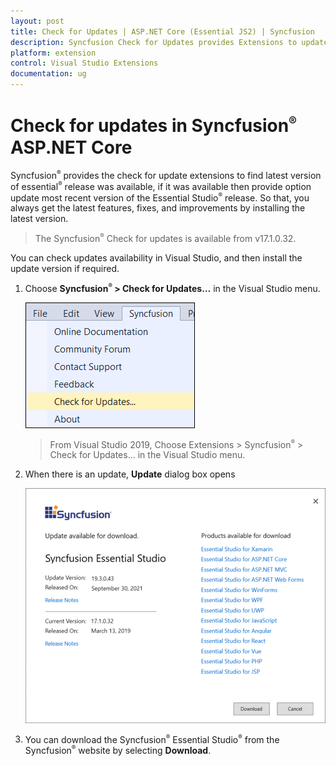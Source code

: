 ```yaml
---
layout: post
title: Check for Updates | ASP.NET Core (Essential JS2) | Syncfusion
description: Syncfusion Check for Updates provides Extensions to update most recent version of the Essential Studio release.
platform: extension
control: Visual Studio Extensions
documentation: ug
---
```


# Check for updates in Syncfusion<sup style="font-size:70%">&reg;</sup> ASP.NET Core

Syncfusion<sup style="font-size:70%">&reg;</sup> provides the check for update extensions to find latest version of essential<sup style="font-size:70%">&reg;</sup> release was available, if it was available then provide option update most recent version of the Essential Studio<sup style="font-size:70%">&reg;</sup> release. So that, you always get the latest features, fixes, and improvements by installing the latest version.

> The Syncfusion<sup style="font-size:70%">&reg;</sup> Check for updates is available from v17.1.0.32.

You can check updates availability in Visual Studio, and then install the update version if required.

1. Choose **Syncfusion<sup style="font-size:70%">&reg;</sup> > Check for Updates…** in the Visual Studio menu.

    ![Check for updates](images/check-for-updates.png)

    > From Visual Studio 2019, Choose Extensions > Syncfusion<sup style="font-size:70%">&reg;</sup> > Check for Updates… in the Visual Studio menu.

2. When there is an update, **Update** dialog box opens

    ![update](images/update.png)

3. You can download the Syncfusion<sup style="font-size:70%">&reg;</sup> Essential Studio<sup style="font-size:70%">&reg;</sup> from the Syncfusion<sup style="font-size:70%">&reg;</sup> website by selecting **Download**.